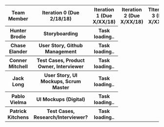 <html>
<body>

<table style="width:100%">
  <tr>
    <th>Team Member</th>
    <th>Iteration 0 (Due 2/18/18) </th>
    <th>Iteration 1 (Due X/XX/18) </th>
    <th>Iteration 2 (Due X/XX/18) </th>
    <th>TIteration 3 (Due X/XX/18) </th>
  </tr>
  
  <tr>
    <th> Hunter Brodie </th>
    <th> Storyboarding </th>
    <th> Task loading.. </th>
  </tr>
  
  <tr>
    <th> Chase Elander </th>
    <th> User Story, Github Management </th>
    <th> Task loading.. </th>
  </tr>
  
  <tr>
    <th> Conner Mitchell </th>
    <th> Test Cases, Product Owner, Interviewer </th>
    <th> Task loading.. </th>
  </tr>

  <tr>
    <th> Jack Long </th>
    <th> User Story, UI Mockups, Scrum Master </th>
    <th> Task loading.. </th>
  </tr>
  
  <tr>
    <th> Pablo Vielma </th>
    <th> UI Mockups (Digital) </th>
    <th> Task loading.. </th>
  </tr>
  
  <tr>
    <th> Patrick Kitchens </th>
    <th> Test Cases, Research/Interviewer? </th>
    <th> Task loading.. </th>
  </tr>
 
</table>

</body>
</html>
